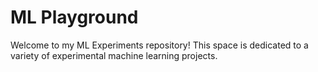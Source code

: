 # ML Playground 
Welcome to my ML Experiments repository! This space is dedicated to a variety of experimental machine learning projects.
